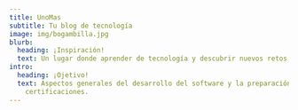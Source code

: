 ```yaml
---
title: UnoMas
subtitle: Tu blog de tecnología
image: img/bogambilla.jpg
blurb:
  heading: ¡Inspiración!
  text: Un lugar donde aprender de tecnología y descubrir nuevos retos informáticos.
intro:
  heading: ¡Ojetivo!
  text: Aspectos generales del desarrollo del software y la preparación de
    certificaciones.
---
```


